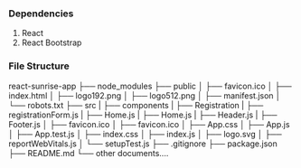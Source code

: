 
### Dependencies
1.  React
2.  React Bootstrap

###  File Structure
react-sunrise-app
    ├── node_modules
    ├── public
    │    ├── favicon.ico
    │    ├── index.html
    │    ├── logo192.png
    │    ├── logo512.png
    │    ├── manifest.json
    │    └── robots.txt
    ├── src
    |    ├── components
    |         ├── Registration
    |               ├── registrationForm.js
    |               ├── Home.js
    |         ├── Home.js
    |         ├── Header.js
    |         ├── Footer.js
    │    ├── favicon.ico
    │    ├── favicon.ico
    │    ├── App.css
    │    ├── App.js
    │    ├── App.test.js
    │    ├── index.css
    │    ├── index.js
    │    ├── logo.svg
    │    ├── reportWebVitals.js
    │    └── setupTest.js
    ├── .gitignore
    ├── package.json
    ├── README.md
    └── other documents....